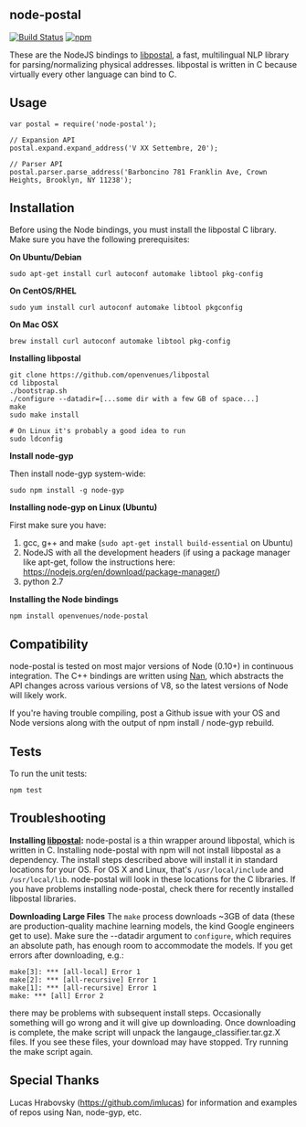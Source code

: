 node-postal
-----------

[![Build Status](https://travis-ci.org/openvenues/node-postal.svg?branch=master)](https://travis-ci.org/openvenues/node-postal) [![npm](https://img.shields.io/npm/v/node-postal.svg?maxAge=2592000)](https://www.npmjs.com/package/node-postal)

These are the NodeJS bindings to [libpostal](https://github.com/openvenues/libpostal), a fast, multilingual NLP library for parsing/normalizing physical addresses. libpostal is written in C because virtually every other language can bind to C.

Usage
-----

```node
var postal = require('node-postal');

// Expansion API
postal.expand.expand_address('V XX Settembre, 20');

// Parser API
postal.parser.parse_address('Barboncino 781 Franklin Ave, Crown Heights, Brooklyn, NY 11238');
```

Installation
------------

Before using the Node bindings, you must install the libpostal C library. Make sure you have the following prerequisites:

**On Ubuntu/Debian**
```
sudo apt-get install curl autoconf automake libtool pkg-config
```

**On CentOS/RHEL**
```
sudo yum install curl autoconf automake libtool pkgconfig
```

**On Mac OSX**
```
brew install curl autoconf automake libtool pkg-config
```

**Installing libpostal**

```
git clone https://github.com/openvenues/libpostal
cd libpostal
./bootstrap.sh
./configure --datadir=[...some dir with a few GB of space...]
make
sudo make install

# On Linux it's probably a good idea to run
sudo ldconfig
```
**Install node-gyp**

Then install node-gyp system-wide:

```
sudo npm install -g node-gyp
```

**Installing node-gyp on Linux (Ubuntu)**

First make sure you have:

1. gcc, g++ and make (```sudo apt-get install build-essential``` on Ubuntu)
2. NodeJS with all the development headers (if using a package manager like apt-get, follow the instructions here: https://nodejs.org/en/download/package-manager/)
3. python 2.7


**Installing the Node bindings**

```
npm install openvenues/node-postal
```

Compatibility
-------------

node-postal is tested on most major versions of Node (0.10+) in continuous integration. The C++ bindings are written using [Nan](https://github.com/nodejs/nan), which abstracts the API changes across various versions of V8, so the latest versions of Node will likely work.

If you're having trouble compiling, post a Github issue with your OS and Node versions along with the output of npm install / node-gyp rebuild.

Tests
-----

To run the unit tests:

```
npm test
```

Troubleshooting
---------------
**Installing [libpostal](https://github.com/openvenues/libpostal):**
node-postal is a thin wrapper around libpostal, which is written in C. Installing node-postal with npm will not install libpostal as a dependency. The install steps described above will install it in standard locations for your OS. For OS X and Linux, that's `/usr/local/include` and `/usr/local/lib`. node-postal will look in these locations for the C libraries. If you have problems installing node-postal, check there for recently installed libpostal libraries.

**Downloading Large Files**
The ```make``` process downloads ~3GB of data (these are production-quality machine learning models, the kind Google engineers get to use). Make sure the --datadir argument to ```configure```, which requires an absolute path, has enough room to accommodate the models. If you get errors after downloading, e.g.:
```
make[3]: *** [all-local] Error 1
make[2]: *** [all-recursive] Error 1
make[1]: *** [all-recursive] Error 1
make: *** [all] Error 2
```

there may be problems with subsequent install steps. Occasionally something will go wrong and it will give up downloading. Once downloading is complete, the make script will unpack the langauge_classifier.tar.gz.X files. If you see these files, your download may have stopped. Try running the make script again.

Special Thanks
--------------

Lucas Hrabovsky (https://github.com/imlucas) for information and examples of repos using Nan, node-gyp, etc.

